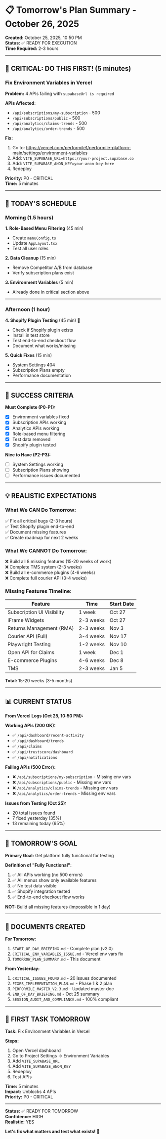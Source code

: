 # 📋 Tomorrow's Plan Summary - October 26, 2025

**Created:** October 25, 2025, 10:50 PM  
**Status:** ✅ READY FOR EXECUTION  
**Time Required:** 2-3 hours

---

## 🚨 CRITICAL: DO THIS FIRST! (5 minutes)

### **Fix Environment Variables in Vercel**

**Problem:** 4 APIs failing with `supabaseUrl is required`

**APIs Affected:**
- `/api/subscriptions/my-subscription` - 500
- `/api/subscriptions/public` - 500
- `/api/analytics/claims-trends` - 500
- `/api/analytics/order-trends` - 500

**Fix:**
1. Go to: https://vercel.com/performile1/performile-platform-main/settings/environment-variables
2. Add: `VITE_SUPABASE_URL=https://your-project.supabase.co`
3. Add: `VITE_SUPABASE_ANON_KEY=your-anon-key-here`
4. Redeploy

**Priority:** P0 - CRITICAL  
**Time:** 5 minutes

---

## 📅 TODAY'S SCHEDULE

### **Morning (1.5 hours)**

**1. Role-Based Menu Filtering** (45 min)
- Create `menuConfig.ts`
- Update `AppLayout.tsx`
- Test all user roles

**2. Data Cleanup** (15 min)
- Remove Competitor A/B from database
- Verify subscription plans exist

**3. Environment Variables** (5 min)
- Already done in critical section above

---

### **Afternoon (1 hour)**

**4. Shopify Plugin Testing** (45 min) 🎯
- Check if Shopify plugin exists
- Install in test store
- Test end-to-end checkout flow
- Document what works/missing

**5. Quick Fixes** (15 min)
- System Settings 404
- Subscription Plans empty
- Performance documentation

---

## 🎯 SUCCESS CRITERIA

**Must Complete (P0-P1):**
- [x] Environment variables fixed
- [x] Subscription APIs working
- [x] Analytics APIs working
- [x] Role-based menu filtering
- [x] Test data removed
- [x] Shopify plugin tested

**Nice to Have (P2-P3):**
- [ ] System Settings working
- [ ] Subscription Plans showing
- [ ] Performance issues documented

---

## 💡 REALISTIC EXPECTATIONS

### **What We CAN Do Tomorrow:**
✅ Fix all critical bugs (2-3 hours)  
✅ Test Shopify plugin end-to-end  
✅ Document missing features  
✅ Create roadmap for next 2 weeks

### **What We CANNOT Do Tomorrow:**
❌ Build all 8 missing features (15-20 weeks of work)  
❌ Complete TMS system (2-3 weeks)  
❌ Build all e-commerce plugins (4-6 weeks)  
❌ Complete full courier API (3-4 weeks)

### **Missing Features Timeline:**

| Feature | Time | Start Date |
|---------|------|------------|
| Subscription UI Visibility | 1 week | Oct 27 |
| iFrame Widgets | 2-3 weeks | Oct 27 |
| Returns Management (RMA) | 2-3 weeks | Nov 3 |
| Courier API (Full) | 3-4 weeks | Nov 17 |
| Playwright Testing | 1-2 weeks | Nov 10 |
| Open API for Claims | 1 week | Dec 1 |
| E-commerce Plugins | 4-6 weeks | Dec 8 |
| TMS | 2-3 weeks | Jan 5 |

**Total:** 15-20 weeks (3-5 months)

---

## 📊 CURRENT STATUS

**From Vercel Logs (Oct 25, 10:50 PM):**

**Working APIs (200 OK):**
- ✅ `/api/dashboard/recent-activity`
- ✅ `/api/dashboard/trends`
- ✅ `/api/claims`
- ✅ `/api/trustscore/dashboard`
- ✅ `/api/notifications`

**Failing APIs (500 Error):**
- ❌ `/api/subscriptions/my-subscription` - Missing env vars
- ❌ `/api/subscriptions/public` - Missing env vars
- ❌ `/api/analytics/claims-trends` - Missing env vars
- ❌ `/api/analytics/order-trends` - Missing env vars

**Issues from Testing (Oct 25):**
- 20 total issues found
- 7 fixed yesterday (35%)
- 13 remaining today (65%)

---

## 🎯 TOMORROW'S GOAL

**Primary Goal:** Get platform fully functional for testing

**Definition of "Fully Functional":**
1. ✅ All APIs working (no 500 errors)
2. ✅ All menus show only available features
3. ✅ No test data visible
4. ✅ Shopify integration tested
5. ✅ End-to-end checkout flow works

**NOT:** Build all missing features (impossible in 1 day)

---

## 📝 DOCUMENTS CREATED

**For Tomorrow:**
1. `START_OF_DAY_BRIEFING.md` - Complete plan (v2.0)
2. `CRITICAL_ENV_VARIABLES_ISSUE.md` - Vercel env vars fix
3. `TOMORROW_PLAN_SUMMARY.md` - This document

**From Yesterday:**
1. `CRITICAL_ISSUES_FOUND.md` - 20 issues documented
2. `FIXES_IMPLEMENTATION_PLAN.md` - Phase 1 & 2 plan
3. `PERFORMILE_MASTER_V2.3.md` - Updated master doc
4. `END_OF_DAY_BRIEFING.md` - Oct 25 summary
5. `SESSION_AUDIT_AND_COMPLIANCE.md` - 100% compliant

---

## 🚀 FIRST TASK TOMORROW

**Task:** Fix Environment Variables in Vercel

**Steps:**
1. Open Vercel dashboard
2. Go to Project Settings → Environment Variables
3. Add `VITE_SUPABASE_URL`
4. Add `VITE_SUPABASE_ANON_KEY`
5. Redeploy
6. Test APIs

**Time:** 5 minutes  
**Impact:** Unblocks 4 APIs  
**Priority:** P0 - CRITICAL

---

**Status:** ✅ READY FOR TOMORROW  
**Confidence:** HIGH  
**Realistic:** YES

**Let's fix what matters and test what exists!** 🚀
